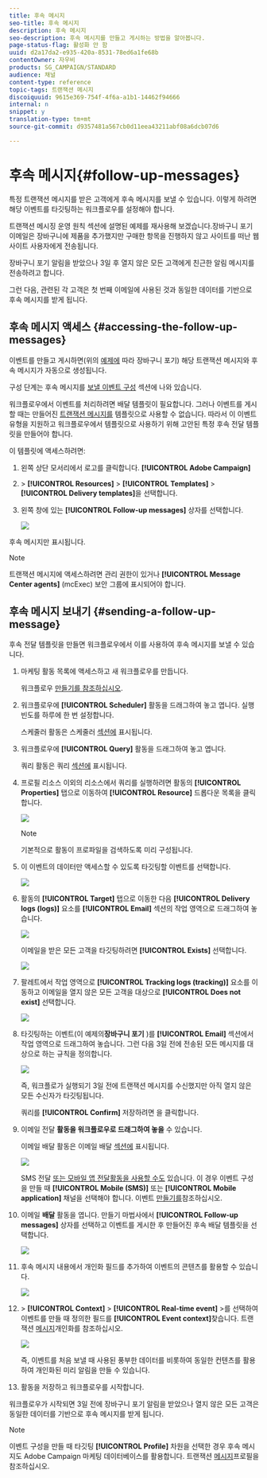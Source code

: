 ```yaml
---
title: 후속 메시지
seo-title: 후속 메시지
description: 후속 메시지
seo-description: 후속 메시지를 만들고 게시하는 방법을 알아봅니다.
page-status-flag: 활성화 안 함
uuid: d2a17da2-e935-420a-8531-78ed6a1fe68b
contentOwner: 자우비
products: SG_CAMPAIGN/STANDARD
audience: 채널
content-type: reference
topic-tags: 트랜잭션 메시지
discoiquuid: 9615e369-754f-4f6a-a1b1-14462f94666
internal: n
snippet: y
translation-type: tm+mt
source-git-commit: d9357481a567cb0d11eea43211abf08a6dcb07d6

---
```



# 후속 메시지{#follow-up-messages}

특정 트랜잭션 메시지를 받은 고객에게 후속 메시지를 보낼 수 있습니다. 이렇게 하려면 해당 이벤트를 타깃팅하는 워크플로우를 설정해야 합니다.

트랜잭션 메시징 운영 원칙 [](../../channels/using/about-transactional-messaging.md#transactional-messaging-operating-principle) 섹션에 설명된 예제를 재사용해 보겠습니다.장바구니 포기 이메일은 장바구니에 제품을 추가했지만 구매한 항목을 진행하지 않고 사이트를 떠난 웹 사이트 사용자에게 전송됩니다.

장바구니 포기 알림을 받았으나 3일 후 열지 않은 모든 고객에게 친근한 알림 메시지를 전송하려고 합니다.

그런 다음, 관련된 각 고객은 첫 번째 이메일에 사용된 것과 동일한 데이터를 기반으로 후속 메시지를 받게 됩니다.

## 후속 메시지 액세스 {#accessing-the-follow-up-messages}

이벤트를 만들고 게시하면(위의 [예제에](../../channels/using/about-transactional-messaging.md#transactional-messaging-operating-principle) 따라 장바구니 포기) 해당 트랜잭션 메시지와 후속 메시지가 자동으로 생성됩니다.

구성 단계는 후속 메시지를 [보낼 이벤트 구성](../../administration/using/configuring-transactional-messaging.md#use-case--configuring-an-event-to-send-a-transactional-message) 섹션에 나와 있습니다.

워크플로우에서 이벤트를 처리하려면 배달 템플릿이 필요합니다. 그러나 이벤트를 게시할 때는 만들어진 [트랜잭션 메시지를](../../channels/using/event-transactional-messages.md) 템플릿으로 사용할 수 없습니다. 따라서 이 이벤트 유형을 지원하고 워크플로우에서 템플릿으로 사용하기 위해 고안된 특정 후속 전달 템플릿을 만들어야 합니다.

이 템플릿에 액세스하려면:

1. 왼쪽 상단 모서리에서 로고를 클릭합니다. **[!UICONTROL Adobe Campaign]**
1. &gt; **[!UICONTROL Resources]** &gt; **[!UICONTROL Templates]** &gt; **[!UICONTROL Delivery templates]**&#x200B;을 선택합니다.
1. 왼쪽 창에 있는 **[!UICONTROL Follow-up messages]** 상자를 선택합니다.

   ![](assets/message-center_follow-up-search.png)

후속 메시지만 표시됩니다.

>[!NOTE]
>
>트랜잭션 메시지에 액세스하려면 관리 권한이 있거나 **[!UICONTROL Message Center agents]** (mcExec) 보안 그룹에 표시되어야 합니다.

## 후속 메시지 보내기 {#sending-a-follow-up-message}

후속 전달 템플릿을 만들면 워크플로우에서 이를 사용하여 후속 메시지를 보낼 수 있습니다.

1. 마케팅 활동 목록에 액세스하고 새 워크플로우를 만듭니다.

   워크플로우 [만들기를 참조하십시오](../../automating/using/building-a-workflow.md#creating-a-workflow).

1. 워크플로우에 **[!UICONTROL Scheduler]** 활동을 드래그하여 놓고 엽니다. 실행 빈도를 하루에 한 번 설정합니다.

   스케줄러 활동은 스케줄러 [섹션에](../../automating/using/scheduler.md) 표시됩니다.

1. 워크플로우에 **[!UICONTROL Query]** 활동을 드래그하여 놓고 엽니다.

   쿼리 활동은 쿼리 [섹션에](../../automating/using/query.md) 표시됩니다.

1. 프로필 리소스 이외의 리소스에서 쿼리를 실행하려면 활동의 **[!UICONTROL Properties]** 탭으로 이동하여 **[!UICONTROL Resource]** 드롭다운 목록을 클릭합니다.

   ![](assets/message-center_follow-up-query-properties.png)

   >[!NOTE]
   >
   >기본적으로 활동이 프로파일을 검색하도록 미리 구성됩니다.

1. 이 이벤트의 데이터만 액세스할 수 있도록 타깃팅할 이벤트를 선택합니다.

   ![](assets/message-center_follow-up-query-resource.png)

1. 활동의 **[!UICONTROL Target]** 탭으로 이동한 다음 **[!UICONTROL Delivery logs (logs)]** 요소를 **[!UICONTROL Email]** 섹션의 작업 영역으로 드래그하여 놓습니다.

   ![](assets/message-center_follow-up-delivery-logs.png)

   이메일을 받은 모든 고객을 타깃팅하려면 **[!UICONTROL Exists]** 선택합니다.

   ![](assets/message-center_follow-up-delivery-logs-exists.png)

1. 팔레트에서 작업 영역으로 **[!UICONTROL Tracking logs (tracking)]** 요소를 이동하고 이메일을 열지 않은 모든 고객을 대상으로 **[!UICONTROL Does not exist]** 선택합니다.

   ![](assets/message-center_follow-up-delivery-and-tracking-logs.png)

1. 타깃팅하는 이벤트(이 예제의&#x200B;**장바구니 포기** )를 **[!UICONTROL Email]** 섹션에서 작업 영역으로 드래그하여 놓습니다. 그런 다음 3일 전에 전송된 모든 메시지를 대상으로 하는 규칙을 정의합니다.

   ![](assets/message-center_follow-up-created.png)

   즉, 워크플로가 실행되기 3일 전에 트랜잭션 메시지를 수신했지만 아직 열지 않은 모든 수신자가 타깃팅됩니다.

   쿼리를 **[!UICONTROL Confirm]** 저장하려면 을 클릭합니다.

1. 이메일 전달 **활동을 워크플로우로 드래그하여 놓을** 수 있습니다.

   이메일 배달 활동은 이메일 배달 [섹션에](../../automating/using/email-delivery.md) 표시됩니다.

   ![](assets/message-center_follow-up-workflow.png)

   SMS 전달 [또는 모바일 앱 전달](../../automating/using/sms-delivery.md)[활동을 사용할 수도](../../automating/using/push-notification-delivery.md) 있습니다. 이 경우 이벤트 구성을 만들 때 **[!UICONTROL Mobile (SMS)]** 또는 **[!UICONTROL Mobile application]** 채널을 선택해야 합니다. 이벤트 [만들기를](../../administration/using/configuring-transactional-messaging.md#creating-an-event)참조하십시오.

1. 이메일 **배달** 활동을 엽니다. 만들기 마법사에서 **[!UICONTROL Follow-up messages]** 상자를 선택하고 이벤트를 게시한 후 만들어진 후속 배달 템플릿을 선택합니다.

   ![](assets/message-center_follow-up-template.png)

1. 후속 메시지 내용에서 개인화 필드를 추가하여 이벤트의 콘텐츠를 활용할 수 있습니다.

   ![](assets/message-center_follow-up-content.png)

1. &gt; **[!UICONTROL Context]** &gt; **[!UICONTROL Real-time event]** &gt;를 선택하여 이벤트를 만들 때 정의한 필드를 **[!UICONTROL Event context]**&#x200B;찾습니다. 트랜잭션 [메시지](../../channels/using/event-transactional-messages.md#personalizing-a-transactional-message)개인화를 참조하십시오.

   ![](assets/message-center_follow-up-personalization.png)

   즉, 이벤트를 처음 보낼 때 사용된 풍부한 데이터를 비롯하여 동일한 컨텐츠를 활용하여 개인화된 미리 알림을 만들 수 있습니다.

1. 활동을 저장하고 워크플로우를 시작합니다.

워크플로우가 시작되면 3일 전에 장바구니 포기 알림을 받았으나 열지 않은 모든 고객은 동일한 데이터를 기반으로 후속 메시지를 받게 됩니다.

>[!NOTE]
>
>이벤트 구성을 만들 때 타깃팅 **[!UICONTROL Profile]** 차원을 선택한 경우 후속 메시지도 Adobe Campaign 마케팅 데이터베이스를 활용합니다. 트랜잭션 [메시지](../../channels/using/profile-transactional-messages.md)프로필을 참조하십시오.


